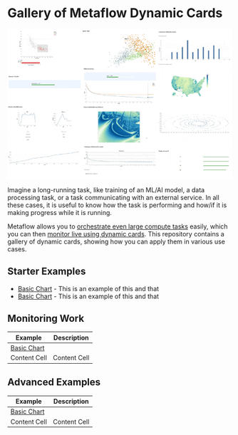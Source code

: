 
# Gallery of Metaflow Dynamic Cards

![](images/rtcard-all.gif)

Imagine a long-running task, like training of an ML/AI model, a data processing task,
or a task communicating with an external service. In all these cases, it is useful to
know how the task is performing and how/if it is making progress while it is running.

Metaflow allows you to [orchestrate even large compute tasks](https://docs.metaflow.org/scaling/introduction)
easily, which you can then [monitor live using dynamic cards](https://docs.metaflow.org/metaflow/visualizing-results).
This repository contains a gallery of dynamic cards, showing how you can apply them in various use cases.

## Starter Examples

 - [Basic Chart](basic-chart) - This is an example of this and that
 - [Basic Chart](basic-chart) - This is an example of this and that

## Monitoring Work

| Example  | Description |
| ------------- | ------------- |
| [Basic Chart](basic-chart)  |   |
| Content Cell  | Content Cell  |

## Advanced Examples

| Example  | Description |
| ------------- | ------------- |
| [Basic Chart](basic-chart)  |   |
| Content Cell  | Content Cell  |
